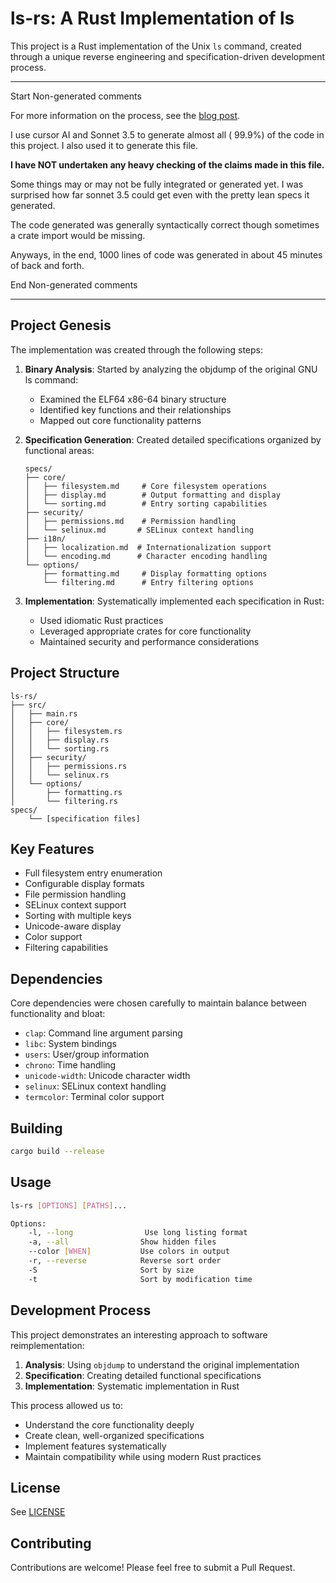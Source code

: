 # ls-rs: A Rust Implementation of ls

This project is a Rust implementation of the Unix `ls` command, created through a unique reverse
engineering and specification-driven development process.

---

Start Non-generated comments

For more information on the process, see the [blog post](https://ghuntley.com/z80/).

I use cursor AI and Sonnet 3.5 to generate almost all ( 99.9%) of the code in this project. I also
used it to generate this file.

**I have NOT undertaken any heavy checking of the claims made in this file.**

Some things may or may not be fully integrated or generated yet. I was surprised how far sonnet 3.5
could get even with the pretty lean specs it generated.

The code generated was generally syntactically correct though sometimes a crate import would be
missing.

Anyways, in the end, 1000 lines of code was generated in about 45 minutes of back and forth.

End Non-generated comments

---

## Project Genesis

The implementation was created through the following steps:

1. **Binary Analysis**: Started by analyzing the objdump of the original GNU ls command:
   - Examined the ELF64 x86-64 binary structure
   - Identified key functions and their relationships
   - Mapped out core functionality patterns

2. **Specification Generation**: Created detailed specifications organized by functional areas:

   ```
   specs/
   ├── core/
   │   ├── filesystem.md     # Core filesystem operations
   │   ├── display.md        # Output formatting and display
   │   └── sorting.md        # Entry sorting capabilities
   ├── security/
   │   ├── permissions.md    # Permission handling
   │   └── selinux.md       # SELinux context handling
   ├── i18n/
   │   ├── localization.md  # Internationalization support
   │   └── encoding.md      # Character encoding handling
   └── options/
       ├── formatting.md     # Display formatting options
       └── filtering.md      # Entry filtering options
   ```

3. **Implementation**: Systematically implemented each specification in Rust:
   - Used idiomatic Rust practices
   - Leveraged appropriate crates for core functionality
   - Maintained security and performance considerations

## Project Structure

```
ls-rs/
├── src/
│   ├── main.rs
│   ├── core/
│   │   ├── filesystem.rs
│   │   ├── display.rs
│   │   └── sorting.rs
│   ├── security/
│   │   ├── permissions.rs
│   │   └── selinux.rs
│   └── options/
│       ├── formatting.rs
│       └── filtering.rs
specs/
    └── [specification files]
```

## Key Features

- Full filesystem entry enumeration
- Configurable display formats
- File permission handling
- SELinux context support
- Sorting with multiple keys
- Unicode-aware display
- Color support
- Filtering capabilities

## Dependencies

Core dependencies were chosen carefully to maintain balance between functionality and bloat:

- `clap`: Command line argument parsing
- `libc`: System bindings
- `users`: User/group information
- `chrono`: Time handling
- `unicode-width`: Unicode character width
- `selinux`: SELinux context handling
- `termcolor`: Terminal color support

## Building

```bash
cargo build --release
```

## Usage

```bash
ls-rs [OPTIONS] [PATHS]...

Options:
    -l, --long                Use long listing format
    -a, --all                Show hidden files
    --color [WHEN]           Use colors in output
    -r, --reverse            Reverse sort order
    -S                       Sort by size
    -t                       Sort by modification time
```

## Development Process

This project demonstrates an interesting approach to software reimplementation:

1. **Analysis**: Using `objdump` to understand the original implementation
2. **Specification**: Creating detailed functional specifications
3. **Implementation**: Systematic implementation in Rust

This process allowed us to:

- Understand the core functionality deeply
- Create clean, well-organized specifications
- Implement features systematically
- Maintain compatibility while using modern Rust practices

## License

See [LICENSE](ls-rs/LICENSE)

## Contributing

Contributions are welcome! Please feel free to submit a Pull Request.
